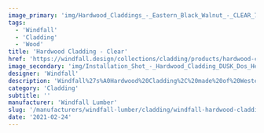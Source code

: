```yaml
---
image_primary: 'img/Hardwood_Claddings_-_Eastern_Black_Walnut_-_CLEAR_72dpi_500x500.jpg'
tags:
  - 'Windfall'
  - 'Cladding'
  - 'Wood'
title: 'Hardwood Cladding - Clear'
href: 'https://windfall.design/collections/cladding/products/hardwood-cladding?variant=8120586502241'
image_secondary: 'img/Installation_Shot_-_Hardwood_Cladding_DUSK_Dos_Hermanos_500x500_72dpi.jpg'
designer: 'Windfall'
description: 'Windfall%27s%A0Hardwood%20Cladding%2C%20made%20of%20Western%20Maple%2C%20White%20Oak%20and%20Black%20Walnut%2C%20provides%20a%20full%20complement%20of%20possibility%20for%20interior%20spaces.%A0%0A%0AThe%20Pacific%20NW%27s%20Western%20Maple%20is%20characterized%20by%20its%20variation%20of%20color%20and%20grain%20pattern.%A0Our%20nine%20color%20options%20include%20three%20stains%20which%20highlight%20the%20variations%20and%20others%20which%20create%20uniform%20tones.%0A%0AThe%20Oak%20has%20a%20clean%20look%20with%20consistent%20coloration%20and%20moderate%20grain%20variation%2C%0Aand%20the%20Black%20Walnut%20is%20characterized%20by%20its%20rich%20coloration%20and%20visual%20depth.%0A%0ADesigned%20with%20tongue%20and%20groove%20edges%20for%20easy%20installation%20with%20standard%20tools%20and%20techniques.%20Dimensions%3A%209/16%22%20thick%20x%205%22%20wide%20x%202%27-%208%27%20random%20lengths.%A0%A0'
category: 'Cladding'
subtitle: ''
manufacturer: 'Windfall Lumber'
slug: '/manufacturers/windfall-lumber/cladding/windfall-hardwood-cladding-clear'
date: '2021-02-24'
---
```


